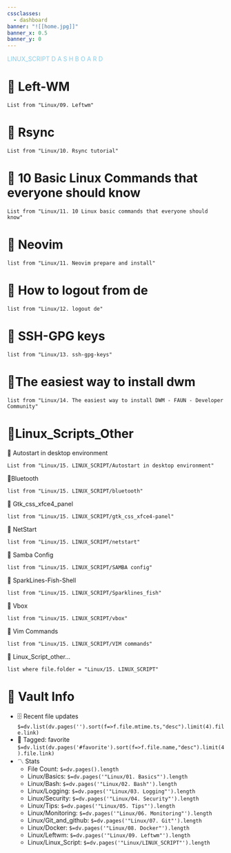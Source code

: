 ```yaml
---
cssclasses:
  - dashboard
banner: "![[home.jpg]]"
banner_x: 0.5
banner_y: 0
---
```

<div class="title" style="color:SkyBlue">LINUX_SCRIPT D A S H B O A R D</div>

# 🐧 Left-WM
```dataview
List from "Linux/09. Leftwm"
```
# 🐧 Rsync
```dataview
List from "Linux/10. Rsync tutorial"
```
# 🐧 10 Basic Linux Commands that everyone should know
```dataview
List from "Linux/11. 10 Linux basic commands that everyone should know"
```

# 🐧 Neovim
```dataview
list from "Linux/11. Neovim prepare and install"
```

# 🐧 How to logout from de
```dataview
list from "Linux/12. logout de"
```
# 🐧 SSH-GPG keys
```dataview
list from "Linux/13. ssh-gpg-keys"
```

# 🐧The easiest way to install dwm
```dataview
list from "Linux/14. The easiest way to install DWM - FAUN - Developer Community"
```

# 🐧Linux_Scripts_Other
🔹 Autostart in desktop environment
```dataview
List from "Linux/15. LINUX_SCRIPT/Autostart in desktop environment"
```

🔹Bluetooth
```dataview
list from "Linux/15. LINUX_SCRIPT/bluetooth"
```

🔹 Gtk_css_xfce4_panel
```dataview
list from "Linux/15. LINUX_SCRIPT/gtk_css_xfce4-panel"
```

🔹 NetStart
```dataview
list from "Linux/15. LINUX_SCRIPT/netstart"
```

🔹 Samba Config
```dataview
list from "Linux/15. LINUX_SCRIPT/SAMBA config"
```

🔹 SparkLines-Fish-Shell
```dataview
list from "Linux/15. LINUX_SCRIPT/Sparklines_fish"
```

🔹 Vbox
```dataview
list from "Linux/15. LINUX_SCRIPT/vbox"
```

🔹 Vim Commands
```dataview
list from "Linux/15. LINUX_SCRIPT/VIM commands"
```

🔹 Linux_Script_other...
```dataview
list where file.folder = "Linux/15. LINUX_SCRIPT"
```
# 🐧 Vault Info
- 🗄️ Recent file updates
 `$=dv.list(dv.pages('').sort(f=>f.file.mtime.ts,"desc").limit(4).file.link)`
- 🔖 Tagged:  favorite 
 `$=dv.list(dv.pages('#favorite').sort(f=>f.file.name,"desc").limit(4).file.link)`
- 〽️ Stats
	-  File Count: `$=dv.pages().length`
	-  Linux/Basics: `$=dv.pages('"Linux/01. Basics"').length`
	- Linux/Bash: `$=dv.pages('"Linux/02. Bash"').length`
	- Linux/Logging: `$=dv.pages('"Linux/03. Logging"').length`
	- Linux/Security: `$=dv.pages('"Linux/04. Security"').length`
	- Linux/Tips: `$=dv.pages('"Linux/05. Tips"').length`
	- Linux/Monitoring: `$=dv.pages('"Linux/06. Monitoring"').length`
	- Linux/Git_and_github: `$=dv.pages('"Linux/07. Git"').length`
	- Linux/Docker: `$=dv.pages('"Linux/08. Docker"').length`
	- Linux/Leftwm: `$=dv.pages('"Linux/09. Leftwm"').length`
	- Linux/Linux_Script: `$=dv.pages('"Linux/LINUX_SCRIPT"').length`
